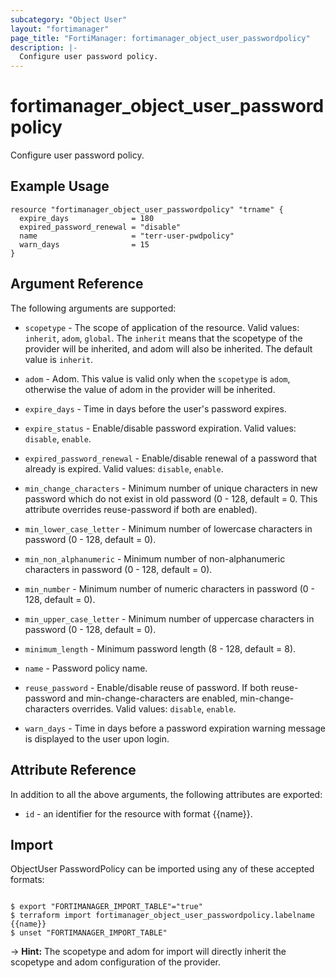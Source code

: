 ```yaml
---
subcategory: "Object User"
layout: "fortimanager"
page_title: "FortiManager: fortimanager_object_user_passwordpolicy"
description: |-
  Configure user password policy.
---
```


# fortimanager_object_user_passwordpolicy
Configure user password policy.

## Example Usage

```hcl
resource "fortimanager_object_user_passwordpolicy" "trname" {
  expire_days              = 180
  expired_password_renewal = "disable"
  name                     = "terr-user-pwdpolicy"
  warn_days                = 15
}
```

## Argument Reference


The following arguments are supported:

* `scopetype` - The scope of application of the resource. Valid values: `inherit`, `adom`, `global`. The `inherit` means that the scopetype of the provider will be inherited, and adom will also be inherited. The default value is `inherit`.
* `adom` - Adom. This value is valid only when the `scopetype` is `adom`, otherwise the value of adom in the provider will be inherited.

* `expire_days` - Time in days before the user's password expires.
* `expire_status` - Enable/disable password expiration. Valid values: `disable`, `enable`.

* `expired_password_renewal` - Enable/disable renewal of a password that already is expired. Valid values: `disable`, `enable`.

* `min_change_characters` - Minimum number of unique characters in new password which do not exist in old password (0 - 128, default = 0. This attribute overrides reuse-password if both are enabled).
* `min_lower_case_letter` - Minimum number of lowercase characters in password (0 - 128, default = 0).
* `min_non_alphanumeric` - Minimum number of non-alphanumeric characters in password (0 - 128, default = 0).
* `min_number` - Minimum number of numeric characters in password (0 - 128, default = 0).
* `min_upper_case_letter` - Minimum number of uppercase characters in password (0 - 128, default = 0).
* `minimum_length` - Minimum password length (8 - 128, default = 8).
* `name` - Password policy name.
* `reuse_password` - Enable/disable reuse of password. If both reuse-password and min-change-characters are enabled, min-change-characters overrides. Valid values: `disable`, `enable`.

* `warn_days` - Time in days before a password expiration warning message is displayed to the user upon login.


## Attribute Reference

In addition to all the above arguments, the following attributes are exported:
* `id` - an identifier for the resource with format {{name}}.

## Import

ObjectUser PasswordPolicy can be imported using any of these accepted formats:
```

$ export "FORTIMANAGER_IMPORT_TABLE"="true"
$ terraform import fortimanager_object_user_passwordpolicy.labelname {{name}}
$ unset "FORTIMANAGER_IMPORT_TABLE"
```
-> **Hint:** The scopetype and adom for import will directly inherit the scopetype and adom configuration of the provider.

